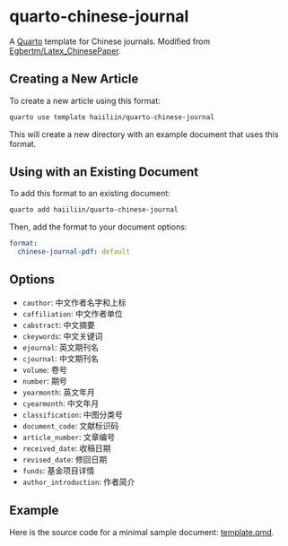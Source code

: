 # quarto-chinese-journal

A [Quarto](https://quarto.org/) template for Chinese journals. Modified from [Egbertm/Latex_ChinesePaper](https://github.com/Egbertm/Latex_ChinesePaper).

## Creating a New Article

To create a new article using this format:

```bash
quarto use template haiiliin/quarto-chinese-journal
```

This will create a new directory with an example document that uses this format.

## Using with an Existing Document

To add this format to an existing document:

```bash
quarto add haiiliin/quarto-chinese-journal
```

Then, add the format to your document options:

```yaml
format:
  chinese-journal-pdf: default
```

## Options

- `cauthor`: 中文作者名字和上标
- `caffiliation`: 中文作者单位
- `cabstract`: 中文摘要
- `ckeywords`: 中文关键词
- `ejournal`: 英文期刊名
- `cjournal`: 中文期刊名
- `volume`: 卷号
- `number`: 期号
- `yearmonth`: 英文年月
- `cyearmonth`: 中文年月
- `classification`: 中图分类号
- `document_code`: 文献标识码
- `article_number`: 文章编号
- `received_date`: 收稿日期
- `revised_date`: 修回日期
- `funds`: 基金项目详情
- `author_introduction`: 作者简介

## Example

Here is the source code for a minimal sample document: [template.qmd](template.qmd).
